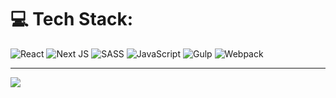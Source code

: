 
# 💻 Tech Stack:
![React](https://img.shields.io/badge/react-%2320232a.svg?style=plastic&logo=react&logoColor=%2361DAFB) ![Next JS](https://img.shields.io/badge/Next-black?style=plastic&logo=next.js&logoColor=white) ![SASS](https://img.shields.io/badge/SASS-hotpink.svg?style=plastic&logo=SASS&logoColor=white) ![JavaScript](https://img.shields.io/badge/javascript-%23323330.svg?style=plastic&logo=javascript&logoColor=%23F7DF1E) ![Gulp](https://img.shields.io/badge/GULP-%23CF4647.svg?style=plastic&logo=gulp&logoColor=white) ![Webpack](https://img.shields.io/badge/webpack-%238DD6F9.svg?style=plastic&logo=webpack&logoColor=black)

---
[![](https://visitcount.itsvg.in/api?id=theromanovich&icon=0&color=0)](https://visitcount.itsvg.in)

<!-- Proudly created with GPRM ( https://gprm.itsvg.in ) -->
